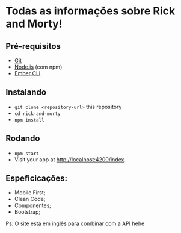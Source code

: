 # Todas as informações sobre Rick and Morty!
## Pré-requisitos

* [Git](https://git-scm.com/)
* [Node.js](https://nodejs.org/) (com npm)
* [Ember CLI](https://cli.emberjs.com/release/)

## Instalando

* `git clone <repository-url>` this repository
* `cd rick-and-morty`
* `npm install`

## Rodando

* `npm start`
* Visit your app at [http://localhost:4200/index](http://localhost:4200).

## Espeficicações:
- Mobile First;
- Clean Code;
- Componentes;
- Bootstrap;

Ps: O site está em inglês para combinar com a API hehe
